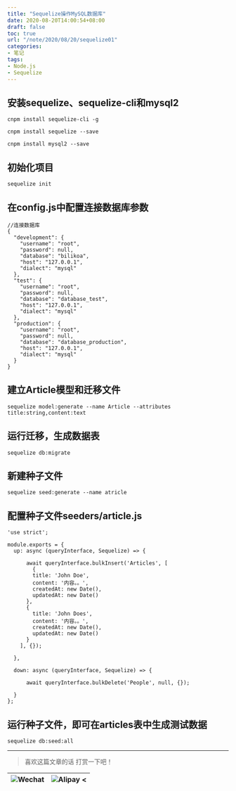 ```yaml
---
title: "Sequelize操作MySQL数据库"
date: 2020-08-20T14:00:54+08:00
draft: false
toc: true
url: "/note/2020/08/20/sequelize01"
categories: 
- 笔记
tags: 
- Node.js
- Sequelize
---
```

## 安装sequelize、sequelize-cli和mysql2
```
cnpm install sequelize-cli -g

cnpm install sequelize --save

cnpm install mysql2 --save
```
## 初始化项目
```
sequelize init
```
## 在config.js中配置连接数据库参数
```
//连接数据库
{
  "development": {
    "username": "root",
    "password": null,
    "database": "bilikoa",
    "host": "127.0.0.1",
    "dialect": "mysql"
  },
  "test": {
    "username": "root",
    "password": null,
    "database": "database_test",
    "host": "127.0.0.1",
    "dialect": "mysql"
  },
  "production": {
    "username": "root",
    "password": null,
    "database": "database_production",
    "host": "127.0.0.1",
    "dialect": "mysql"
  }
}

```
## 建立Article模型和迁移文件
```
sequelize model:generate --name Article --attributes title:string,content:text
```
## 运行迁移，生成数据表
```
sequelize db:migrate
```
## 新建种子文件
```
sequelize seed:generate --name atricle
```
## 配置种子文件seeders/article.js
```
'use strict';

module.exports = {
  up: async (queryInterface, Sequelize) => {
   
      await queryInterface.bulkInsert('Articles', [
        {
        title: 'John Doe',
        content: '内容。。',
        createdAt: new Date(),
        updatedAt: new Date()
      },
      {
        title: 'John Does',
        content: '内容。。',
        createdAt: new Date(),
        updatedAt: new Date()
      }
    ], {});
    
  },

  down: async (queryInterface, Sequelize) => {
   
      await queryInterface.bulkDelete('People', null, {});
     
  }
};

```
## 运行种子文件，即可在articles表中生成测试数据
```
sequelize db:seed:all
```
___
> 喜欢这篇文章的话 打赏一下吧！ 

| ![Wechat](/images/pay/eb05acdaec967.png)  | ![Alipay <](/images/pay/7f127f545.jpg) |
| --------   | -----:  |
